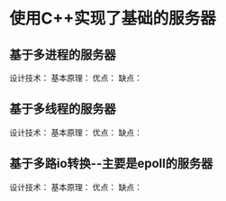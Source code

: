 # 使用C++实现了基础的服务器
## 基于多进程的服务器
设计技术：
基本原理：
优点：
缺点：

## 基于多线程的服务器
设计技术：
基本原理：
优点：
缺点：
## 基于多路io转换--主要是epoll的服务器
设计技术：
基本原理：
优点：
缺点：
